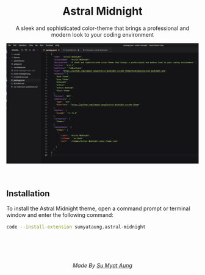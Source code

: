 <h1 align="center">
    Astral Midnight 
</h1>
<p align="center">
   A sleek and sophisticated color-theme that brings a professional and modern look to your coding environment
</p>
<div align="center">
  <img alt="Logo" src="https://github.com/sumyat-aung/astral-midnight-vscode-theme/blob/main/astral-midnight.png" />
</div>
<br />
<br />

## Installation

To install the Astral Midnight theme, open a command prompt or terminal window and enter the following command:

```bash
code --install-extension sumyataung.astral-midnight

```

<br />
<br />
<br />
<div align="center">
  <h6>  Made By <a href="https://github.com/sumyat-aung/">Su Myat Aung</a></h1>
</div>
